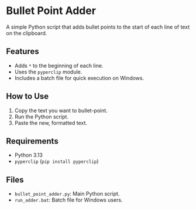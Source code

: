 # Bullet Point Adder

A simple Python script that adds bullet points to the start of each line of text on the clipboard.

## Features

- Adds `*` to the beginning of each line.
- Uses the `pyperclip` module.
- Includes a batch file for quick execution on Windows.

## How to Use

1. Copy the text you want to bullet-point.
2. Run the Python script.
3. Paste the new, formatted text.

## Requirements

- Python 3.13
- `pyperclip` (`pip install pyperclip`)

## Files

- `bullet_point_adder.py`: Main Python script.
- `run_adder.bat`: Batch file for Windows users.
